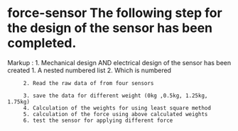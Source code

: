 # force-sensor The following step for the design of the sensor has been completed.


Markup : 1. Mechanical design AND electrical design  of the sensor has been created
            1. A nested numbered list
            2. Which is numbered

         2. Read the raw data of from four sensors

         3. save the data for different weight (0kg ,0.5kg, 1.25kg, 1.75kg)
         4. Calculation of the weights for using least square method 
         5. calculation of the force using above calculated weights
         6. test the sensor for applying different force

